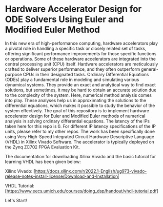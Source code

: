 # Hardware Accelerator Design for ODE Solvers Using Euler and Modified Euler Method #

In this new era of high-performance computing, hardware accelerators play a pivotal role in handling a specific task or closely related set of tasks, offering
significant performance improvements for those specific functions or operations. Some of these hardware accelerators are integrated into the central processing unit (CPU) itself. Hardware accelerators are meticulously crafted to deliver superior performance, and they often outperform general-purpose CPUs in their designated tasks. Ordinary Differential Equations (ODEs) play a fundamental role in modeling and simulating various dynamical systems. They provide an exact and
analytical way to find exact solutions, but sometimes, it may be hard to obtain an accurate solution due to the complexity of the system. Here, numerical
method analysis comes into play. These analyses help us in approximating the solutions to the differential equations, which makes it possible to study the
behavior of the system effectively. The goal of this repository is to implement hardware accelerator design for Euler and Modified Euler methods of numerical analysis in solving ordinary differential equations. The latency of the IPs taken here for this repo is 0. For different IP latency specifications of the IP units, please refer to my other repos. The work has been specifically done using Very High-Speed Integrated Circuit Hardware Descriptive Language (VHDL) in Xilinx Vivado Software. The accelerator is typically deployed on the Zynq ZC702 FPGA Evaluation Kit.

The documentation for downloading Xilinx Vivado and the basic tutorial for learning VHDL has been given below:

Xilinx Vivado: [https://docs.xilinx.com/r/2022.1-English/ug973-vivado-release-notes-install-license/Download-and-Installation]

VHDL Tutorial: [https://www.eecs.umich.edu/courses/doing_dsp/handout/vhdl-tutorial.pdf]

Let's Start!











